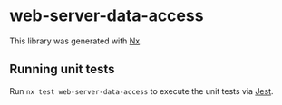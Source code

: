 # web-server-data-access

This library was generated with [Nx](https://nx.dev).

## Running unit tests

Run `nx test web-server-data-access` to execute the unit tests via [Jest](https://jestjs.io).
